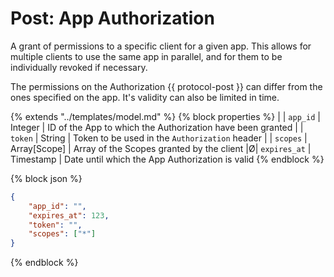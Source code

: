 # Post: App Authorization

A grant of permissions to a specific client for a given app. This allows for multiple clients to use the same app in parallel, and for them to be individually revoked if necessary.

The permissions on the Authorization {{ protocol-post }} can differ from the ones specified on the app. It's validity can also be limited in time.

{% extends "../templates/model.md" %}
{% block properties %}
| | `app_id`     | Integer      | ID of the App to which the Authorization have been granted
| | `token`      | String       | Token to be used in the `Authorization` header
| | `scopes`     | Array[Scope] | Array of the Scopes granted by the client
|Ø| `expires_at` | Timestamp    | Date until which the App Authorization is valid
{% endblock %}


{% block json %}
```json
{
    "app_id": "",
    "expires_at": 123,
    "token": "",
    "scopes": ["*"]
}
```
{% endblock %}
